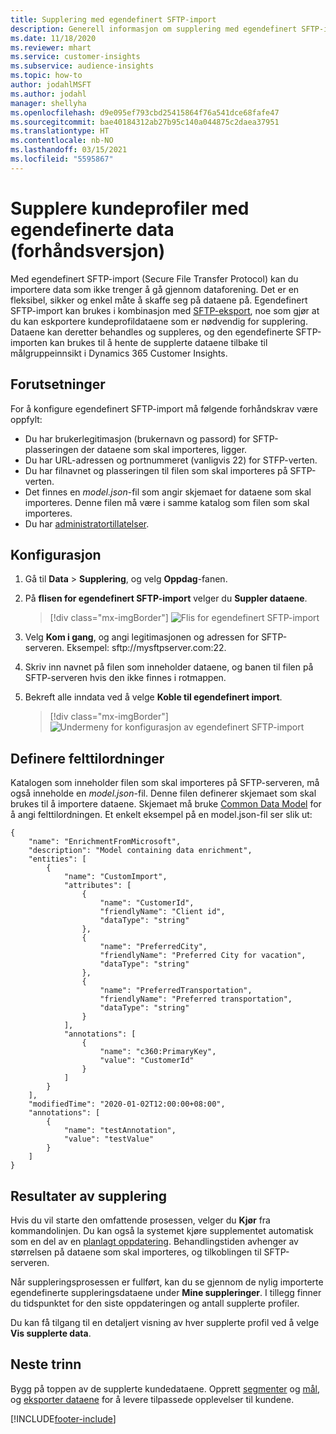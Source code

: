 ```yaml
---
title: Supplering med egendefinert SFTP-import
description: Generell informasjon om supplering med egendefinert SFTP-import.
ms.date: 11/18/2020
ms.reviewer: mhart
ms.service: customer-insights
ms.subservice: audience-insights
ms.topic: how-to
author: jodahlMSFT
ms.author: jodahl
manager: shellyha
ms.openlocfilehash: d9e095ef793cbd25415864f76a541dce68fafe47
ms.sourcegitcommit: bae40184312ab27b95c140a044875c2daea37951
ms.translationtype: HT
ms.contentlocale: nb-NO
ms.lasthandoff: 03/15/2021
ms.locfileid: "5595867"
---
```

# <a name="enrich-customer-profiles-with-custom-data-preview"></a>Supplere kundeprofiler med egendefinerte data (forhåndsversjon)

Med egendefinert SFTP-import (Secure File Transfer Protocol) kan du importere data som ikke trenger å gå gjennom dataforening. Det er en fleksibel, sikker og enkel måte å skaffe seg på dataene på. Egendefinert SFTP-import kan brukes i kombinasjon med [SFTP-eksport](export-sftp.md), noe som gjør at du kan eskportere kundeprofildataene som er nødvendig for supplering. Dataene kan deretter behandles og suppleres, og den egendefinerte SFTP-importen kan brukes til å hente de supplerte dataene tilbake til målgruppeinnsikt i Dynamics 365 Customer Insights.

## <a name="prerequisites"></a>Forutsetninger

For å konfigure egendefinert SFTP-import må følgende forhåndskrav være oppfylt:

- Du har brukerlegitimasjon (brukernavn og passord) for SFTP-plasseringen der dataene som skal importeres, ligger.
- Du har URL-adressen og portnummeret (vanligvis 22) for STFP-verten.
- Du har filnavnet og plasseringen til filen som skal importeres på SFTP-verten.
- Det finnes en *model.json*-fil som angir skjemaet for dataene som skal importeres. Denne filen må være i samme katalog som filen som skal importeres.
- Du har [administratortillatelser](permissions.md#administrator).

## <a name="configuration"></a>Konfigurasjon

1. Gå til **Data** > **Supplering**, og velg **Oppdag**-fanen.

1. På **flisen for egendefinert SFTP-import** velger du **Suppler dataene**.

   > [!div class="mx-imgBorder"]
   > ![Flis for egendefinert SFTP-import](media/SFTP_Custom_Import_tile.png "Flis for egendefinert SFTP-import")

1. Velg **Kom i gang**, og angi legitimasjonen og adressen for SFTP-serveren. Eksempel: sftp://mysftpserver.com:22.

1. Skriv inn navnet på filen som inneholder dataene, og banen til filen på SFTP-serveren hvis den ikke finnes i rotmappen.

1. Bekreft alle inndata ved å velge **Koble til egendefinert import**.

   > [!div class="mx-imgBorder"]
   > ![Undermeny for konfigurasjon av egendefinert SFTP-import](media/SFTP_Custom_Import_Configuration_flyout.png "Undermeny for konfigurasjon av egendefinert SFTP-import")

## <a name="defining-field-mappings"></a>Definere felttilordninger 

Katalogen som inneholder filen som skal importeres på SFTP-serveren, må også inneholde en *model.json*-fil. Denne filen definerer skjemaet som skal brukes til å importere dataene. Skjemaet må bruke [Common Data Model](/common-data-model/) for å angi felttilordningen. Et enkelt eksempel på en model.json-fil ser slik ut:

```
{
    "name": "EnrichmentFromMicrosoft",
    "description": "Model containing data enrichment",
    "entities": [
        {
            "name": "CustomImport",
            "attributes": [
                {
                    "name": "CustomerId",
                    "friendlyName": "Client id",
                    "dataType": "string"
                },
                {
                    "name": "PreferredCity",
                    "friendlyName": "Preferred City for vacation",
                    "dataType": "string"
                },
                {
                    "name": "PreferredTransportation",
                    "friendlyName": "Preferred transportation",
                    "dataType": "string"
                }
            ],
            "annotations": [
                {
                    "name": "c360:PrimaryKey",
                    "value": "CustomerId"
                }
            ]
        }
    ],
    "modifiedTime": "2020-01-02T12:00:00+08:00",
    "annotations": [
        {
            "name": "testAnnotation",
            "value": "testValue"
        }
    ]
}
```

## <a name="enrichment-results"></a>Resultater av supplering

Hvis du vil starte den omfattende prosessen, velger du **Kjør** fra kommandolinjen. Du kan også la systemet kjøre supplementet automatisk som en del av en [planlagt oppdatering](system.md#schedule-tab). Behandlingstiden avhenger av størrelsen på dataene som skal importeres, og tilkoblingen til SFTP-serveren.

Når suppleringsprosessen er fullført, kan du se gjennom de nylig importerte egendefinerte suppleringsdataene under **Mine suppleringer**. I tillegg finner du tidspunktet for den siste oppdateringen og antall supplerte profiler.

Du kan få tilgang til en detaljert visning av hver supplerte profil ved å velge **Vis supplerte data**.

## <a name="next-steps"></a>Neste trinn

Bygg på toppen av de supplerte kundedataene. Opprett [segmenter](segments.md) og [mål](measures.md), og [eksporter dataene](export-destinations.md) for å levere tilpassede opplevelser til kundene.




[!INCLUDE[footer-include](../includes/footer-banner.md)]